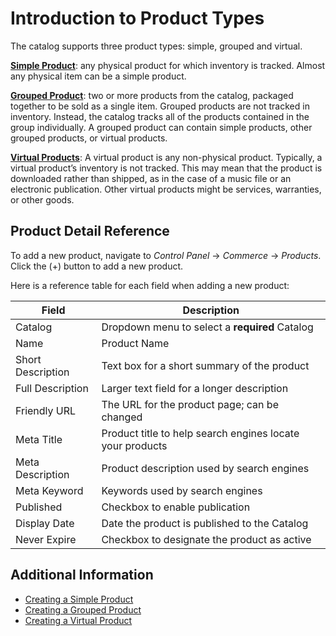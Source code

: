 # Introduction to Product Types

The catalog supports three product types: simple, grouped and virtual.

**[Simple Product](../creating-a-simple-product/README.md)**: any physical product for which inventory is tracked. Almost any physical item can be a simple product.

**[Grouped Product](../creating-a-grouped-product/README.md)**: two or more products from the catalog, packaged together to be sold as a single item. Grouped products are not tracked in inventory. Instead, the catalog tracks all of the products contained in the group individually. A grouped product can contain simple products, other grouped products, or virtual products.

**[Virtual Products](../creating-a-virtual-product/README.md)**: A virtual product is any non-physical product. Typically, a virtual product’s inventory is not tracked. This may mean that the product is downloaded rather than shipped, as in the case of a music file or an electronic publication. Other virtual products might be services, warranties, or other goods.

## Product Detail Reference

To add a new product, navigate to _Control Panel_ → _Commerce_ → _Products_. Click the (+) button to add a new product.

Here is a reference table for each field when adding a new product:

| Field | Description |
| --- | --- |
| Catalog | Dropdown menu to select a __required__ Catalog |
| Name | Product Name |
| Short Description | Text box for a short summary of the product |
| Full Description | Larger text field for a longer description |
| Friendly URL | The URL for the product page; can be changed |
| Meta Title |  Product title to help search engines locate your products |
| Meta Description | Product description used by search engines |
| Meta Keyword | Keywords used by search engines |
| Published | Checkbox to enable publication |
| Display Date | Date the product is published to the Catalog |
| Never Expire | Checkbox to designate the product as active |


## Additional Information

* [Creating a Simple Product](../creating-a-simple-product/README.md)
* [Creating a Grouped Product](../creating-a-grouped-product/README.md)
* [Creating a Virtual Product](../creating-a-virtual-product/README.md)
